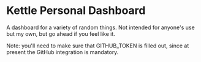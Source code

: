 # Kettle Personal Dashboard

A dashboard for a variety of random things. Not intended for anyone's use but my own, but go ahead if you feel like it.

Note: you'll need to make sure that GITHUB_TOKEN is filled out, since at present the GitHub integration is mandatory.
